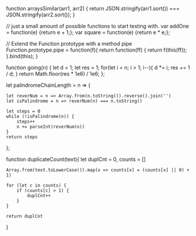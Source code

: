 function arraysSimilar(arr1, arr2) {
  return JSON.stringify(arr1.sort()) === JSON.stringify(arr2.sort());
}

// just a small amount of possible functions to start testing with.
var addOne = function(e) {return e + 1;};
var square = function(e) {return e * e;};

// Extend the Function prototype with a method pipe
Function.prototype.pipe = function(f){
  return function(ff) {
    return f(this(ff));
  }.bind(this);
}


function going(n) {
  let d = 1;
  let res = 1;
   for(let i = n; i > 1; i--){
   d *= i;
   res += 1 / d;
   }
   return Math.floor(res * 1e6) / 1e6;
};

let palindromeChainLength = n => {

    let reverNum = n => Array.from(n.toString()).reverse().join('')
    let isPalindrome = n => reverNum(n) === n.toString()

    let steps = 0
    while (!isPalindrome(n)) {
        steps++
        n += parseInt(reverNum(n))
    }
    return steps
};


function duplicateCount(text){
   let duplCnt = 0, counts = []

    Array.from(text.toLowerCase()).map(x => counts[x] = (counts[x] || 0) + 1)

    for (let c in counts) {
        if (counts[c] > 1) {
            duplCnt++
        }
    }

    return duplCnt
}